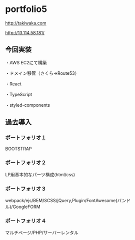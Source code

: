 
# portfolio5

http://takiwaka.com

http://13.114.58.181/

## 今回実装

・AWS EC2にて構築

・ドメイン移管（さくら→Route53）

・React

・TypeScript

・styled-components

## 過去導入
### ポートフォリオ１
BOOTSTRAP

### ポートフォリオ２
LP用基本的なパーツ構成(html/css)

### ポートフォリオ３
webpack/ejs/BEM/SCSS/jQuery,Plugin/FontAwesome(バンドル)/GoogleFORM

### ポートフォリオ４
マルチページ/PHP/サーバーレンタル

